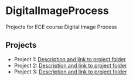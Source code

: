 # DigitalImageProcess
Projects for ECE course Digital Image Process

## Projects

- Project 1: [Description and link to project folder](https://github.com/apetridis/DigitalImageProcess/tree/main/First%20Project)
- Project 2: [Description and link to project folder](https://github.com/apetridis/DigitalImageProcess/tree/main/Second%20Project)
- Project 3: [Description and link to project folder](https://github.com/apetridis/DigitalImageProcess/tree/main/Third%20Project)

